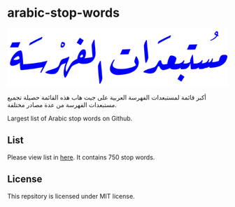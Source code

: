 # arabic-stop-words
![alt text](fahrasa.png)


أكبر قائمة لمستبعدات الفهرسة العربية على جيت هاب
هذه القائمة حصيلة تجميع مستبعدات الفهرسة من عدة مصادر مختلفة.

Largest list of Arabic stop words on Github. 

## List

Please view list in [here](https://github.com/mohataher/arabic-stop-words). It contains 750 stop words.

## License

This repsitory is licensed under MIT license.
